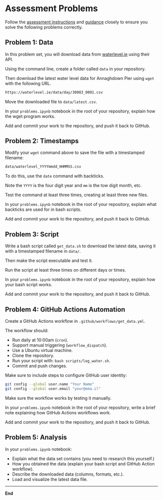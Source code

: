 # Assessment Problems

Follow the [assessment instructions](assessment.md) and [guidance](guidance.ipynb) closely to ensure you solve the following problems correctly.

## Problem 1: Data

In this problem set, you will download data from [waterlevel.ie](https://waterlevel.ie/) using their API.

Using the command line, create a folder called `data` in your repository.

Then download the latest water level data for Annaghdown Pier using `wget` with the following URL.

```sh
https://waterlevel.ie/data/day/30083_0001.csv
```

Move the downloaded file to `data/latest.csv`.

In your `problems.ipynb` notebook in the root of your repository, explain how the wget program works.

Add and commit your work to the repository, and push it back to GitHub.

## Problem 2: Timestamps

Modify your `wget` command above to save the file with a timestamped filename:

```sh
data/waterlevel_YYYYmmdd_HHMMSS.csv
```

To do this, use the `date` command with backticks.

Note the `YYYY` is the four digit year and `mm` is the tow digit month, etc.

Test the command at least three times, creating at least three new files.

In your `problems.ipynb` notebook in the root of your repository, explain what backticks are used for in bash scripts.

Add and commit your work to the repository, and push it back to GitHub.

## Problem 3: Script

Write a bash script called `get_data.sh` to download the latest data, saving it with a timestamped filename in `data/`.

Then make the script executable and test it.

Run the script at least three times on different days or times.

In your `problems.ipynb` notebook in the root of your repository, explain how your bash script works.

Add and commit your work to the repository, and push it back to GitHub.

## Problem 4: GitHub Actions Automation

Create a GitHub Actions workflow in `.github/workflows/get_data.yml`.

The workflow should:

* Run daily at 10:00am (`cron`).
* Support manual triggering (`workflow_dispatch`).
* Use a Ubuntu virtual machine.
* Clone the repository.
* Run your script with: `bash scripts/log_water.sh`.
* Commit and push changes.

Make sure to include steps to configure GitHub user identity:

```bash
git config --global user.name "Your Name"
git config --global user.email "your@ema.il"
```

Make sure the workflow works by testing it manually.

In your `problems.ipynb` notebook in the root of your repository, write a brief note explaining how GitHub Actions workflows work.

Add and commit your work to the repository, and push it back to GitHub.

## Problem 5: Analysis

In your `problems.ipynb` notebook:

* Explain what the data set contains (you need to research this yourself.)
* How you obtained the data (explain your bash script and GitHub Action workflow).
* Describe the downloaded data (columns, formats, etc.).
* Load and visualize the latest data file.

***

**End**
